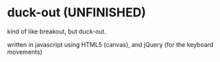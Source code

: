 duck-out (UNFINISHED)
========

kind of like breakout, but duck-out.

written in javascript using HTML5 (canvas), and jQuery (for the keyboard movements)
